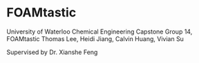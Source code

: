 # FOAMtastic
University of Waterloo Chemical Engineering Capstone Group 14, FOAMtastic Thomas Lee, Heidi Jiang, Calvin Huang, Vivian Su

Supervised by Dr. Xianshe Feng
